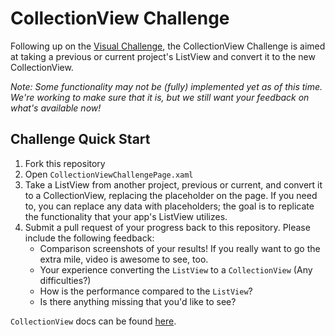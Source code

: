 # CollectionView Challenge

Following up on the [Visual Challenge](https://github.com/davidortinau/VisualChallenge), the CollectionView Challenge is aimed at taking a previous or current project's ListView and convert it to the new CollectionView.

_Note: Some functionality may not be (fully) implemented yet as of this time. We're working to make sure that it is, but we still want your feedback on what's available now!_

## Challenge Quick Start

1. Fork this repository
2. Open `CollectionViewChallengePage.xaml`
3. Take a ListView from another project, previous or current, and convert it to a CollectionView, replacing the placeholder on the page. If you need to, you can replace any data with placeholders; the goal is to replicate the functionality that your app's ListView utilizes.
4. Submit a pull request of your progress back to this repository. Please include the following feedback:
   - Comparison screenshots of your results! If you really want to go the extra mile, video is awesome to see, too.
   - Your experience converting the `ListView` to a `CollectionView` (Any difficulties?)
   - How is the performance compared to the `ListView`?
   - Is there anything missing that you'd like to see?

`CollectionView` docs can be found [here](https://docs.microsoft.com/en-us/xamarin/xamarin-forms/user-interface/collectionview/).
